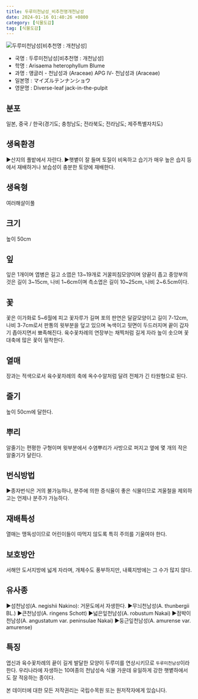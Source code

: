 ```yaml
---
title: 두루미천남성_비추천명개천남성
date: 2024-01-16 01:40:26 +0800
category: [식물도감]
tag: [식물도감]
---
```




![두루미천남성[비추천명 : 개천남성]](/fileUpload/plants/basic/Araceae/Arisaema/8961/1_th2.JPG)
- 국명 : 두루미천남성[비추천명 : 개천남성]
- 학명 : Arisaema heterophyllum Blume
- 과명 : 앵글러 - 천남성과 (Araceae) APG Ⅳ- 천남성과 (Araceae)
- 일본명 : マイズルテンナンショウ
- 영문명 : Diverse-leaf jack-in-the-pulpit


## 분포
일본, 중국 / 한국(경기도; 충청남도; 전라북도; 전라남도; 제주특별자치도) 
## 생육환경
▶산지의 풀밭에서 자란다. ▶햇볕이 잘 들며 토질이 비옥하고 습기가 매우 높은 습지 등에서 재배하거나 보습성이 충분한 토양에 재배한다.
## 생육형
여러해살이풀
## 크기
높이 50cm
## 잎
잎은 1개이며 엽병은 길고 소엽은 13~19개로 거꿀피침모양이며 양끝이 좁고 중앙부의 것은 길이 3~15cm, 나비 1~6cm이며 측소엽은 길이 10~25cm, 나비 2~6.5cm이다.
## 꽃
꽃은 이가화로 5~6월에 피고 꽃자루가 길며 포의 판연은 달걀모양이고 길이 7-12cm, 나비 3-7cm로서 판통의 윗부분을 덮고 있으며 녹색이고 뒷면이 두드러지며 끝이 갑자기 좁아지면서 뾰족해진다. 육수꽃차례의 연장부는 채찍처럼 길게 자라 높이 솟으며 꽃대축에 많은 꽃이 밀착한다.
## 열매
장과는 적색으로서 육수꽃차례의 축에 옥수수알처럼 달려 전체가 긴 타원형으로 된다.
## 줄기
높이 50cm에 달한다.
## 뿌리
알줄기는 편평한 구형이며 윗부분에서 수염뿌리가 사방으로 퍼지고 옆에 몇 개의 작은 알줄기가 달린다.
## 번식방법
▶종자번식은 거의 불가능하나, 분주에 의한 증식율이 좋은 식물이므로 겨울철을 제외하고는 언제나 분주가 가능하다.
## 재배특성
열매는 맹독성이므로 어린이들이 따먹지 않도록 특히 주의를 기울여야 한다.
## 보호방안
서해안 도서지방에 넓게 자라며, 개체수도 풍부하지만, 내륙지방에는 그 수가 많지 않다.
## 유사종
▶섬천남성(A. negishii Nakino): 거문도에서 자생한다.▶무늬천남성(A. thunbergii BL.)▶큰천남성(A. ringens Schott)▶넓은잎천남성(A. robustum Nakai)▶점박이천남성(A. angustatum var. peninsulae Nakai)▶둥근잎천남성(A. amurense var. amurense)
## 특징
엽신과 육수꽃차례의 끝이 길게 발달한 모양이 두루미를 연상시키므로 `두루미천남성`이라 한다. 우리나라에 자생하는 10여종의 천남성속 식물 가운데 유일하게 강한 햇볕하에서도 잘 적응하는 종이다.






본 데이터에 대한 모든 저작권리는 국립수목원 또는 원저작자에게 있습니다.
